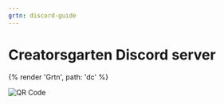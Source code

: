 ```yaml
---
grtn: discord-guide
---
```


# Creatorsgarten Discord server

<!-- wysiwyg-ignore-start -->

{% render 'Grtn', path: 'dc' %}

<img src="https://chart.googleapis.com/chart?cht=qr&amp;chl=https://grtn.org/discord&amp;chs=180x180" alt="QR Code" style="display:inline">

<!-- wysiwyg-ignore-end -->
